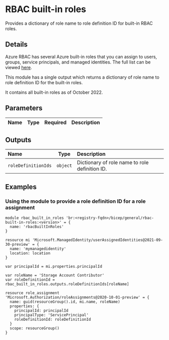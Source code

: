 # RBAC built-in roles

Provides a dictionary of role name to role definition ID for built-in RBAC roles.

## Details

Azure RBAC has several Azure built-in roles that you can assign to users, groups, service principals, and managed identities. The full list can be viewed [here](https://learn.microsoft.com/en-us/azure/role-based-access-control/built-in-roles).

This module has a single output which returns a dictionary of role name to role definition ID for the built-in roles.

It contains all built-in roles as of October 2022.

## Parameters

| Name | Type | Required | Description |
| :--- | :--: | :------: | :---------- |

## Outputs

| Name                | Type     | Description                                    |
| :------------------ | :------: | :--------------------------------------------- |
| `roleDefinitionIds` | `object` | Dictionary of role name to role definition ID. |

## Examples

### Using the module to provide a role definition ID for a role assignment

```bicep
module rbac_built_in_roles 'br:<registry-fqdn>/bicep/general/rbac-built-in-roles:<version>' = {
  name: 'rbacBuiltInRoles'
}

resource mi 'Microsoft.ManagedIdentity/userAssignedIdentities@2021-09-30-preview' = {
  name: 'mymanagedidentity'
  location: location
}

var principalId = mi.properties.principalId

var roleName = 'Storage Account Contributor'
var roleDefinitionId = rbac_built_in_roles.outputs.roleDefinitionIds[roleName]

resource role_assignment 'Microsoft.Authorization/roleAssignments@2020-10-01-preview' = {
  name: guid(resourceGroup().id, mi.name, roleName)
  properties: {
    principalId: principalId
    principalType: 'ServicePrincipal'
    roleDefinitionId: roleDefinitionId
  }
  scope: resourceGroup()
}
```